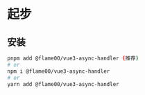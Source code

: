 # 起步

## 安装
 <Badge type="tip" text="vue3-async-handler是隶属于@flame00组织下的一个包" />

```sh
pnpm add @flame00/vue3-async-handler (推荐)
# or
npm i @flame00/vue3-async-handler
# or
yarn add @flame00/vue3-async-handler

```